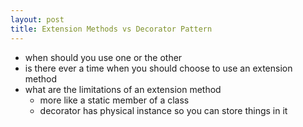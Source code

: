 ```yaml
---
layout: post
title: Extension Methods vs Decorator Pattern
---
```


- when should you use one or the other
- is there ever a time when you should choose to use an extension method
- what are the limitations of an extension method
  - more like a static member of a class
  - decorator has physical instance so you can store things in it